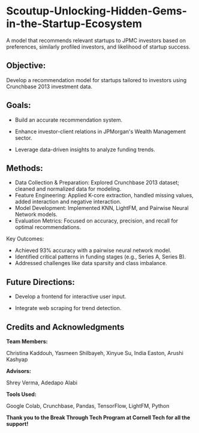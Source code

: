 # Scoutup-Unlocking-Hidden-Gems-in-the-Startup-Ecosystem
A model that recommends relevant startups to JPMC investors based on preferences, similarly profiled investors, and likelihood of startup success. 



## Objective:

Develop a recommendation model for startups tailored to investors using Crunchbase 2013 investment data.

## Goals:

* Build an accurate recommendation system.

* Enhance investor-client relations in JPMorgan's Wealth Management sector.

* Leverage data-driven insights to analyze funding trends.

## Methods:

* Data Collection & Preparation: Explored Crunchbase 2013 dataset; cleaned and normalized data for modeling.
* Feature Engineering: Applied K-core extraction, handled missing values, added interaction and negative interaction. 
* Model Development: Implemented KNN, LightFM, and Pairwise Neural Network models.
* Evaluation Metrics: Focused on accuracy, precision, and recall for optimal recommendations.

Key Outcomes:

* Achieved 93% accuracy with a pairwise neural network model.
* Identified critical patterns in funding stages (e.g., Series A, Series B).
* Addressed challenges like data sparsity and class imbalance.

## Future Directions:

* Develop a frontend for interactive user input.

* Integrate web scraping for trend detection.


## Credits and Acknowledgments

**Team Members:**

Christina Kaddouh, Yasmeen Shilbayeh, Xinyue Su, India Easton, Arushi Kashyap

**Advisors:**

Shrey Verma, Adedapo Alabi

**Tools Used:**

Google Colab, Crunchbase, Pandas, TensorFlow, LightFM, Python

**Thank you to the Break Through Tech Program at Cornell Tech for all the support!**









